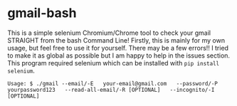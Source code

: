 # gmail-bash

This is a simple selenium Chromium/Chrome tool to check your gmail STRAIGHT from the bash Command Line!
Firstly, this is mainly for my own usage, but feel free to use it for yourself. 
There may be a few errors!! I tried to make it as global as possible but I am happy to help in the issues section.
This program required selenium which can be installed with `pip install selenium`.

    Usage: $ ./gmail --email/-E   your-email@gmail.com   --password/-P   yourpassword123   --read-all-email/-R [OPTIONAL]   --incognito/-I [OPTIONAL]

